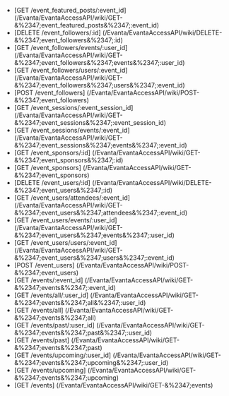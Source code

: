 * [GET /event_featured_posts/:event_id] (/Evanta/EvantaAccessAPI/wiki/GET-&%2347;event_featured_posts&%2347;:event_id)
* [DELETE /event_followers/:id] (/Evanta/EvantaAccessAPI/wiki/DELETE-&%2347;event_followers&%2347;:id)
* [GET /event_followers/events/:user_id] (/Evanta/EvantaAccessAPI/wiki/GET-&%2347;event_followers&%2347;events&%2347;:user_id)
* [GET /event_followers/users/:event_id] (/Evanta/EvantaAccessAPI/wiki/GET-&%2347;event_followers&%2347;users&%2347;:event_id)
* [POST /event_followers] (/Evanta/EvantaAccessAPI/wiki/POST-&%2347;event_followers)
* [GET /event_sessions/:event_session_id] (/Evanta/EvantaAccessAPI/wiki/GET-&%2347;event_sessions&%2347;:event_session_id)
* [GET /event_sessions/events/:event_id] (/Evanta/EvantaAccessAPI/wiki/GET-&%2347;event_sessions&%2347;events&%2347;:event_id)
* [GET /event_sponsors/:id] (/Evanta/EvantaAccessAPI/wiki/GET-&%2347;event_sponsors&%2347;:id)
* [GET /event_sponsors] (/Evanta/EvantaAccessAPI/wiki/GET-&%2347;event_sponsors)
* [DELETE /event_users/:id] (/Evanta/EvantaAccessAPI/wiki/DELETE-&%2347;event_users&%2347;:id)
* [GET /event_users/attendees/:event_id] (/Evanta/EvantaAccessAPI/wiki/GET-&%2347;event_users&%2347;attendees&%2347;:event_id)
* [GET /event_users/events/:user_id] (/Evanta/EvantaAccessAPI/wiki/GET-&%2347;event_users&%2347;events&%2347;:user_id)
* [GET /event_users/users/:event_id] (/Evanta/EvantaAccessAPI/wiki/GET-&%2347;event_users&%2347;users&%2347;:event_id)
* [POST /event_users] (/Evanta/EvantaAccessAPI/wiki/POST-&%2347;event_users)
* [GET /events/:event_id] (/Evanta/EvantaAccessAPI/wiki/GET-&%2347;events&%2347;:event_id)
* [GET /events/all/:user_id] (/Evanta/EvantaAccessAPI/wiki/GET-&%2347;events&%2347;all&%2347;:user_id)
* [GET /events/all] (/Evanta/EvantaAccessAPI/wiki/GET-&%2347;events&%2347;all)
* [GET /events/past/:user_id] (/Evanta/EvantaAccessAPI/wiki/GET-&%2347;events&%2347;past&%2347;:user_id)
* [GET /events/past] (/Evanta/EvantaAccessAPI/wiki/GET-&%2347;events&%2347;past)
* [GET /events/upcoming/:user_id] (/Evanta/EvantaAccessAPI/wiki/GET-&%2347;events&%2347;upcoming&%2347;:user_id)
* [GET /events/upcoming] (/Evanta/EvantaAccessAPI/wiki/GET-&%2347;events&%2347;upcoming)
* [GET /events] (/Evanta/EvantaAccessAPI/wiki/GET-&%2347;events)